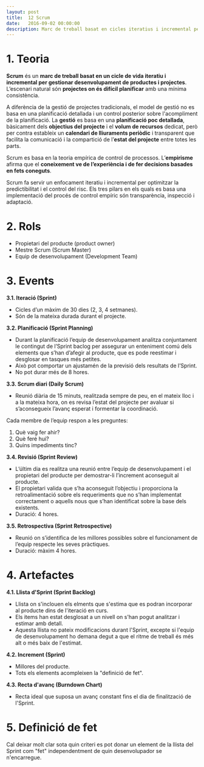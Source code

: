 ```yaml
---
layout: post
title:  12 Scrum
date:   2016-09-02 00:00:00
description: Marc de treball basat en cicles iteratius i incremental per gestionar projectes
---
```


# 1. Teoria

**Scrum** és un **marc de treball basat en un cicle de vida iteratiu i incremental per gestionar desenvolupament de productes i projectes**. L’escenari natural són **projectes on és difícil planificar** amb una mínima consistència.

A diferència de la gestió de projectes tradicionals, el model de gestió no es basa en una planificació detallada i un control posterior sobre l'acompliment de la planificació. La **gestió** es basa en una **planificació poc detallada**, bàsicament dels **objectius del projecte** i el **volum de recursos** dedicat, però per contra estableix un **calendari de lliuraments periòdic** i transparent que facilita la comunicació i la compartició de l’**estat del projecte** entre totes les parts.

Scrum es basa en la teoria empírica de control de processos. L’**empirisme** afirma que el **coneixement ve de l’experiència i de fer decisions basades en fets coneguts**.

Scrum fa servir un enfocament iteratiu i incremental per optimitzar la predictibilitat i el control del risc. Els tres pilars en els quals es basa una implementació del procés de control empíric són transparència, inspecció i adaptació.

# 2. Rols

- Propietari del producte (product owner)
- Mestre Scrum (Scrum Master)
- Equip de desenvolupament (Development Team)

# 3. Events

**3.1. Iteració (Sprint)**

- Cicles d’un màxim de 30 dies (2, 3, 4 setmanes).
- Són de la mateixa durada durant el projecte.

**3.2. Planificació (Sprint Planning)**

- Durant la planificació l’equip de desenvolupament analitza conjuntament le contingut de l’Sprint baclog per assegurar un enteniment comú dels elements que s’han d’afegir al producte,  que es pode reestimar i desglosar en tasques més petites.
- Això pot comportar un ajustamén de la previsió dels resultats de l’Sprint.
- No pot durar més de 8 hores.

**3.3. Scrum diari (Daily Scrum)**

- Reunió diària de 15 minuts, realitzada sempre de peu, en el mateix lloc i a la mateixa hora, on es revisa l’estat del projecte per avaluar si s’aconsegueix l’avanç esperat i formentar la coordinació.

Cada membre de l’equip respon a les preguntes:

1. Què vaig fer ahir?
2. Què feré hui?
3. Quins impediments tinc?

**3.4. Revisió (Sprint Review)**

- L’últim dia es realitza una reunió entre l’equip de desenvolupament i el propietari del producte per demostrar-li l’increment aconseguit al producte.
- El propietari valida que s’ha aconseguit l’objectiu i proporciona la retroalimentació sobre els requeriments que no s’han implementat correctament o aquells nous que s’han identificat sobre la base dels existents.
- Duració: 4 hores.

**3.5. Retrospectiva (Sprint Retrospective)**

- Reunió on s’identifica de les millores possibles sobre el funcionament de l’equip respecte les seves pràctiques.
- Duració: màxim 4 hores.

# 4. Artefactes

**4.1. Llista d'Sprint (Sprint Backlog)**

- Llista on s'inclouen els elments que s'estima que es podran incorporar al producte dins de l'iteració en curs.
- Els items han estat desglosat a un nivell on s'han pogut analitzar i estimar amb detall.
- Aquesta llista no pateix modificacions durant l'Sprint, excepte si l'equip de desenvolupament ho demana degut a que el ritme de treball és més alt o més baix de l'estimat.

**4.2. Increment (Sprint)**

- Millores del producte.
- Tots els elements acompleixen la "definició de fet".

**4.3. Recta d'avanç (Burndown Chart)**

- Recta ideal que suposa un avanç constant fins el dia de finalització de l'Sprint.

# 5. Definició de fet

Cal deixar molt clar sota quin criteri es pot donar un element de la llista del Sprint com "fet" independentment de quin desenvolupador se n'encarregue.

